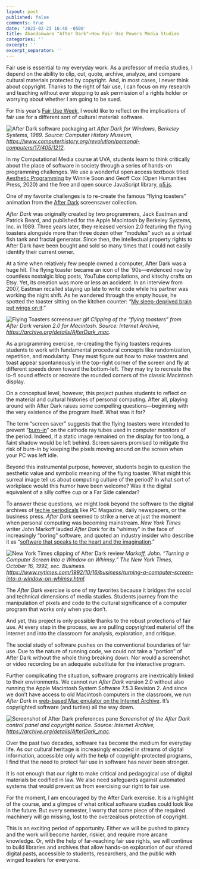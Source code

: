 ```yaml
---
layout: post
published: false
comments: true
date: '2023-02-23 16:40 -0500'
title: Abandonware "After Dark"—How Fair Use Powers Media Studies
categories: ''
excerpt: ''
excerpt_separator: ''
---
```

Fair use is essential to my everyday work. As a professor of media studies, I depend on the ability to clip, cut, quote, archive, analyze, and compare cultural materials protected by copyright. And, in most cases, I never think about copyright. Thanks to the right of fair use, I can focus on my research and teaching without ever stopping to ask permission of a rights holder or worrying about whether I am going to be sued. 

For this year’s [Fair Use Week](https://www.fairuseweek.org/), I would like to reflect on the implications of fair use for a different sort of cultural material: software. 

![After Dark software packaging art]({{site.baseurl}}/images/01-After-Dark-Box-CHM-102642661-06-01.jpg)
*After Dark for Windows, Berkeley Systems, 1989. Source: Computer History Museum, https://www.computerhistory.org/revolution/personal-computers/17/405/1212.*


In my Computational Media course at UVA, students learn to think critically about the place of software in society through a series of hands-on programming challenges. We use a wonderful open access textbook titled [Aesthetic Programming](https://aesthetic-programming.net/) by Winnie Soon and Geoff Cox (Open Humanities Press, 2020) and the free and open source JavaScript library, [p5.js](https://p5js.org/).
 
One of my favorite challenges is to re-create the famous “flying toasters” animation from the [After Dark](https://en.wikipedia.org/wiki/After_Dark_(software)) screensaver collection. 

*After Dark* was originally created by two programmers, Jack Eastman and Patrick Beard, and published for the Apple Macintosh by Berkeley Systems, Inc. in 1989. Three years later, they released version 2.0 featuring the flying toasters alongside more than three dozen other “modules” such as a virtual fish tank and fractal generator. Since then, the intellectual property rights to After Dark have been bought and sold so many times that I could not easily identify their current owner.

At a time when relatively few people owned a computer, After Dark was a huge hit. The flying toaster became an icon of the `90s—evidenced now by countless nostalgic blog posts, YouTube compilations, and kitschy crafts on Etsy. Yet, its creation was more or less an accident. In an interview from 2007, Eastman recalled staying up late to write code while his partner was working the night shift. As he wandered through the empty house, he spotted the toaster sitting on the kitchen counter: “[My sleep-deprived brain put wings on it](https://lowendmac.com/2007/aggressively-stupid-the-story-behind-after-dark/).”

![Flying Toasters screensaver gif]({{site.baseurl}}/images/02-flying-toasters-640x480.gif)
*Clipping of the “flying toasters” from After Dark version 2.0 for Macintosh. Source: Internet Archive, https://archive.org/details/AfterDark_mac.*


As a programming exercise, re-creating the flying toasters requires students to work with fundamental procedural concepts like randomization, repetition, and modularity. They must figure out how to make toasters and toast appear spontaneously in the top-right corner of the screen and fly at different speeds down toward the bottom-left. They may try to recreate the lo-fi sound effects or recreate the rounded corners of the classic Macintosh display. 

On a conceptual level, however, this project pushes students to reflect on the material and cultural histories of personal computing. After all, playing around with After Dark raises some compelling questions—beginning with the very existence of the program itself. What was it for?

The term “screen saver” suggests that the flying toasters were intended to prevent “[burn-in](https://en.wikipedia.org/wiki/Screen_burn-in)” on the cathode ray tubes used in computer monitors of the period. Indeed, if a static image remained on the display for too long, a faint shadow would be left behind. Screen savers promised to mitigate the risk of burn-in by keeping the pixels moving around on the screen when your PC was left idle.

Beyond this instrumental purpose, however, students begin to question the aesthetic value and symbolic meaning of the flying toaster. What might this surreal image tell us about computing culture of the period? In what sort of workplace would this humor have been welcome? Was it the digital equivalent of a silly coffee cup or a Far Side calendar?  

To answer these questions, we might look beyond the software to the digital archives of [techie periodicals](https://www.google.com/search?q=%22berkeley+systems%22+%22after+dark%22&tbm=bks&tbs=bkt%3Am%2Cbkms%3A1168684103302644829) like PC Magazine, daily newspapers, or the business press. *After Dark* seemed to strike a nerve at just the moment when personal computing was becoming mainstream. *New York Times* writer John Markoff lauded *After Dark* for its “whimsy” in the face of increasingly “boring” software, and quoted an industry insider who describe it as “[software that speaks to the heart and the imagination](https://www.nytimes.com/1992/10/16/business/turning-a-computer-screen-into-a-window-on-whimsy.html).”

![New York Times clipping of After Dark review]({{site.baseurl}}/images/03-Whimsy-NYT-1992-10-16.png)
*Markoff, John. “Turning a Computer Screen Into a Window on Whimsy.” The New York Times, October 16, 1992, sec. Business. https://www.nytimes.com/1992/10/16/business/turning-a-computer-screen-into-a-window-on-whimsy.html.*

The *After Dark* exercise is one of my favorites because it bridges the social and technical dimensions of media studies. Students journey from the manipulation of pixels and code to the cultural significance of a computer program that works only when you don’t.

And yet, this project is only possible thanks to the robust protections of fair use. At every step in the process, we are pulling copyrighted material off the internet and into the classroom for analysis, exploration, and critique. 

The social study of software pushes on the conventional boundaries of fair use. Due to the nature of running code, we could not take a “portion” of After Dark without the whole thing breaking down. Nor would a screenshot or video recording be an adequate substitute for the interactive program. 

Further complicating the situation, software programs are inextricably linked to their environments. We cannot run *After Dark* version 2.0 without also running the Apple Macintosh System Software 7.5.3 Revision 2. And since we don’t have access to old Macintosh computers in the classroom, we run *After Dark* in [web-based Mac emulator on the Internet Archive](http://blog.archive.org/2017/04/16/early-macintosh-emulation-comes-to-the-archive/). It’s copyrighted software (and turtles) all the way down.
 
![Screenshot of After Dark preferences pane]({{site.baseurl}}/images/04-After-Dark-Screenshot-2023-02-22.png)
*Screenshot of the After Dark control panel and copyright notice. Source: Internet Archive, https://archive.org/details/AfterDark_mac.*

Over the past two decades, software has become the medium for everyday life. As our cultural heritage is increasingly encoded in streams of digital information, accessible only with the help of copyright-protected programs, I find that the need to protect fair use in software has never been stronger.
 
It is not enough that our right to make critical and pedagogical use of digital materials be codified in law. We also need safeguards against automated systems that would prevent us from exercising our right to fair use. 

For the moment, I am encouraged by the After Dark exercise. It is a highlight of the course, and a glimpse of what critical software studies could look like in the future. But every semester, I worry that some piece of the required machinery will go missing, lost to the overzealous protection of copyright.

This is an exciting period of opportunity. Either we will be pushed to piracy and the work will become harder, riskier, and require more arcane knowledge. Or, with the help of far-reaching fair use rights, we will continue to build libraries and archives that allow hands-on exploration of our shared digital pasts, accessible to students, researchers, and the public with winged toasters for everyone.

